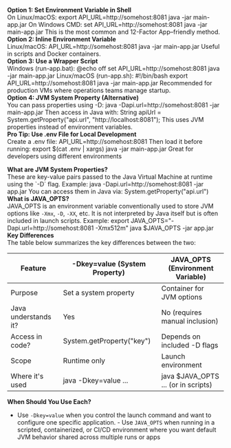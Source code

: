 **Option 1: Set Environment Variable in Shell**  
On Linux/macOS: export API_URL=http://somehost:8081 java -jar main-app.jar On Windows CMD: set
API_URL=http://somehost:8081 java -jar main-app.jar This is the most common and 12-Factor
App–friendly method.
**Option 2: Inline Environment Variable**  
Linux/macOS: API_URL=http://somehost:8081 java -jar main-app.jar Useful in scripts and Docker
containers.  
**Option 3: Use a Wrapper Script**  
Windows (run-app.bat): @echo off set API_URL=http://somehost:8081 java -jar main-app.jar
Linux/macOS (run-app.sh): #!/bin/bash export API_URL=http://somehost:8081 java -jar main-app.jar
Recommended for production VMs where operations teams manage startup.  
**Option 4: JVM System Property (Alternative)**  
You can pass properties using -D: java -Dapi.url=http://somehost:8081 -jar main-app.jar Then access in Java with: String apiUrl = System.getProperty("api.url", "http://localhost:8081"); This uses JVM
properties instead of environment variables.  
**Pro Tip: Use .env File for Local Development**  
Create a .env file: API_URL=http://somehost:8081 Then load it before running: export $(cat .env |
xargs) java -jar main-app.jar Great for developers using different environments  
  
  
**What are JVM System Properties?**  
These are key-value pairs passed to the Java Virtual Machine at runtime using the \`-D\` flag. Example:
java -Dapi.url=http://somehost:8081 -jar app.jar You can access them in Java via:
System.getProperty("api.url")
**What is JAVA_OPTS?**  
JAVA_OPTS is an environment variable conventionally used to store JVM options like `-Xmx`, `-D`,
`-XX`, etc. It is not interpreted by Java itself but is often included in launch scripts. Example: export JAVA_OPTS="-Dapi.url=http://somehost:8081 -Xmx512m" java $JAVA_OPTS -jar app.jar  
**Key Differences**  
The table below summarizes the key differences between the two:  

|      Feature        | -Dkey=value (System Property) | JAVA_OPTS (Environment Variable)   |  
|---------------------|-------------------------------|------------------------------------|  
|      Purpose        |   Set a system property       |Container for JVM options           |    
| Java understands it?|              Yes              | No (requires manual inclusion)     |   
|   Access in code?   |   System.getProperty("key")   | Depends on included -D flags       |   
|       Scope         |          Runtime only         | Launch environment                 |  
|   Where it's used   |       java -Dkey=value ...    | java $JAVA_OPTS ... (or in scripts)|   
   
**When Should You Use Each?**  
- Use `-Dkey=value` when you control the launch command and want to configure one specific
application. - Use `JAVA_OPTS` when running in a scripted, containerized, or CI/CD environment
where you want default JVM behavior shared across multiple runs or apps